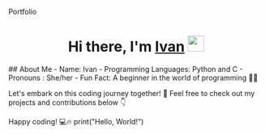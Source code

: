  Portfolio

<h1 align="center">Hi there, I'm <a href="https://www.youtube.com/watch?v=dQw4w9WgXcQ" target="_blank">Ivan</a> 
<img src="https://avatanplus.com/files/resources/mid/59678aee7294f15d3c76b385.png" height="32"/></h1>
## About Me
- Name: Ivan
- Programming Languages: Python and C
- Pronouns : She/her
- Fun Fact: A beginner in the world of programming 👨‍💻

Let's embark on this coding journey together! 🚀
Feel free to check out my projects and contributions below 👇

Happy coding! 💻🔥
print("Hello, World!")
